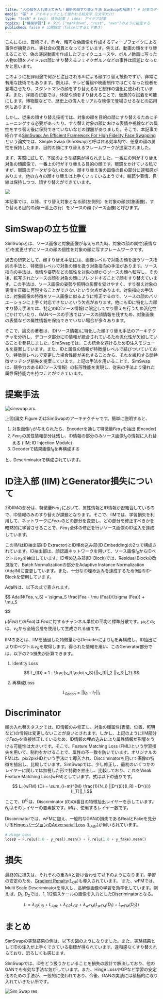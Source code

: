 ```yaml
---
title: "人の顔を入れ替えてみた！最新の顔すり替え手法 SimSwapの解説！" # 記事のタイトル
emoji: "😸" # アイキャッチとして使われる絵文字（1文字だけ）
type: "tech" # tech: 技術記事 / idea: アイデア記事
topics: ["機械学習"] # タグ。["markdown", "rust", "aws"]のように指定する
published: false # 公開設定（falseにすると下書き）
---
```


こんにちは、鷲崎です。昨今、精巧な偽画像を作成するディープフェイクによる事件が摘発され、実社会の驚異となってきています。例えば、動画の顔をすり替えることで、偽の演説動画を作成したフェイクニュースや、ポルノ動画に写った人物の顔をアイドルの顔にすり替えるフェイクポルノなどの事件は話題になったかと思います。

このように犯罪用途で何かと注目されるAIによる顔すり替え技術ですが、非常に有用な技術でもあります。例えば、テレビ番組や映画制作では亡くなった役者を登場させたり、スタントマンの顔をすり替えるなど制作の強化に使われています。また、洋服の試着では、体型や顔をすり替えることで、仮想的な試着を可能にします。博物館などで、歴史上の偉人をリアルな映像で登場させるなどの応用例もあります。

しかし、従来の顔すり替え技術では、対象の顔を目的の顔にすり替えるためにチューニングする必要があったり、すり替え対象の顔における表情や視線などの属性をすり替え後に保持できていないなどの課題がありました。そこで、本記事で紹介する[SimSwap: An Efficient Framework For High Fidelity Face Swapping](https://arxiv.org/abs/2106.06340)という論文では、Simple Swap (SimSwap)と呼ばれる効率的で、任意の顔の属性を保持したまま、目的の顔にすり替えるフレームワークが提案されました。

まず、実際に試して、下図のような結果が得られました。一番左の列がすり替え対象の顔画像で、一番上の行がすり替える目的の顔です。眼鏡をかけている私ですが、眼鏡のデータが少ないためか、顔すり替え後の画像の目の部分に違和感があります。他の方々の顔すり替えは上手くいっているようです。輪郭や表情、目線は保持しつつ、顔すり替えができています。

![](https://storage.googleapis.com/zenn-user-upload/442b2b05e6eb3b9010ad507b.png)

本記事では、以降、すり替え対象となる顔(左側列）を対象の顔(対象画像)、すり替える目的の顔(一番上の行）をソースの顔 (ソース画像)と呼びます。

# SimSwapの立ち位置
SimSwapとは、ソース画像と対象画像が与えられた時、対象の顔の属性(表情など)を変更せずにソースの顔の個性を対象の顔に写すフレームワークです。

過去の研究として、顔すり替え手法には、画像レベルで対象の顔を扱うソース指向の手法と、特徴量レベルで対象の顔を扱う対象指向の手法があります。ソース指向の手法は、表情や姿勢などの属性を対象の顔からソースの顔へ転写し、その後、転写されたソースの顔を対象の顔にブレンドすることで顔をすり替えています。この手法は、ソース画像の姿勢や照明の影響を受けやすく、すり替え対象の表情を正確に再現することができないという欠点があります。対象指向の手法は、対象画像の特徴をソース画像に似るように修正するので、ソースの顔のバリエーションに上手く対応できないという欠点があります。他にもIDに特化した顔すり替え手法では、特定のID(ソース情報)に限定してすり替えを行うため汎化性にかけていたり、GANベースの手法ではソースの顔情報を残すため、対象画像の表情などの属性情報を保持できていない場合が多々あります。

そこで、論文の著者は、ID(ソース情報)に特化した顔すり替え手法のアーキテクチャを分析し、デコーダ部分にID情報が統合されているため汎化性が欠如していることを発見しました。SimSwapでは、この統合を避けるためID注入モジュールを提案しています。また、IDと属性の情報が特徴量レベルで結びついていており、特徴量レベルで変更した場合性能が劣化することから、それを緩和する弱特徴マッチング損失を提案しています。上記の手法を用いることで、SimSwapは、競争力のあるID(ソース情報）の転写性能を実現し、従来の手法より優れた属性保持能力を持つことができています。

# 提案手法

![simswap arc.](https://storage.googleapis.com/zenn-user-upload/155f02b84953c358b9eddf6a.png)

上図(論文 Figure 2)はSimSwapのアーキテクチャです。簡単に説明すると、
1. 対象画像$I_T$が与えられたら、Encoderを通して特徴量$Fea_T$を抽出 (Encoder)
2. $Fea_T$の属性情報部分は残し、ID情報の部分のみソース画像$I_S$の情報に入れ替える (IIM; ID Injection Module)
3. Decoderで結果画像$I_R$を再構成する

と、Descriminatorで構成されています。

# ID注入部 (IIM)とGenerator損失について

2のIIMの部分は、特徴量$Fea_T$において、属性情報とID情報が密結合しているので、ID情報のみのすり替えが課題となります。そこで、IIMでは、学習損失を利用して、ネットワークに$Fea_T$のどの部分を変更し、どの部分を修正すべきかを暗黙的に学習させることで、$Fea_T$全体の修正を行いソース画像のID注入を達成しています。

このIIMはID抽出部(ID Extractor)とID埋め込み部(ID Embedding)の2つで構成されています。ID抽出部は、顔認識ネットワークを用いて、ソース画像$I_S$からIDベクトル$v_S$を抽出しています。ID埋め込み部(ID-Block)では、Residual Blockの改良版で、Batch Normalizationの部分をAdaptive Instance Normalization (AdaIN)に変更しています。また、十分なID埋め込みを達成するため9個のID-Blockを使用しています。

AdaINは、以下の式で表されます。

$$
AdaIN(Fea, v_S) = \sigma_S \frac{Fea - \mu (Fea)}{\sigma (Fea)} + \mu_S

$$

$\mu (Fea$)と$\sigma (Fea)$は $Fea$に対するチャンネル単位の平均と標準分散です。$\mu_S$と$\sigma_S$は、$v_S$から全結合層を使用して生成される値です。

IIMのあとは、IIMを通過した特徴量からDecoderにより$I_R$を再構成し、ID抽出によりIDベクトル$v_R$を取得します。得られた情報を用い、このGenerator部分では、以下の2つ損失が計算できます。

1. Identity Loss 

$$
L_{ID} = 1 - \frac{v_R \cdot v_S}{||v_R||_2 ||v_S||_2}
$$

2. 再構成Loss

$$
L_{Recon} = ||I_R - I_T||_1
$$

# Discriminator

顔の入れ替えタスクでは、ID情報のみ修正し、対象の顔属性(表情、位置、照明など)の情報は変更しないことが良いとされます。しかし、上記のようにIIM部分で$Fea_T$を直接修正しているため、ID情報の埋め込みにより属性情報が影響をうける可能性は大きいです。そこで、Feature Matching Loss (FML)という学習損失を用いて、制約をかけることで、属性の不一致を防いでいます。オリジナルのFMLは、pix2pixHDという手法にて導入され、Discriminatorを用いて画像の特徴を抽出し、比較しています。SimSwapでは、少し修正し、最初のいくつかのレイヤーに関しては無視した形で特徴を抽出し、比較しており、これをWeak Feature Matching Loss(wFM)としています。式は以下の通りです。


$$
L_{wFM} (D) = \sum_{i=m}^{M} \frac{1}{N_i} ||D^{(i)}(I_R) - D^{(i)}(I_T)||_1
$$

ここで、$D^{(i)}$は、Discriminator ($D$)のi番目の特徴抽出レイヤーを示しています。$N_i$はそのレイヤーの要素数です。$M$は、使用するレイヤー数です。

Disciminatorでは、wFMに加え、一般的なGANの損失であるRealとFakeを見分ける[Hinge バージョンのAdversarial Loss](https://arxiv.org/abs/1802.05957) ($L_{Adv}$)が用いられています。

``` python
# Hinge Loss
lossD = F.relu(1.0 - y_real).mean() + F.relu(1.0 + y_fake).mean()
```

# 損失

最終的に損失は、それぞれの重み$\lambda$と掛け合わせて以下のようになります。学習の安定のため、[Gradient Penalty](https://qiita.com/triwave33/items/5c95db572b0e4d0df4f0)($L_{GP}$)も導入されています。
また、wFMでは、Multi Scale Descriminatorを導入し、高解像画像の学習を効率化しています。例えば、$D_1$, $D_2$では、1, 1/2倍スケールの画像を入力としたDiscriminatorとなる。

$$
L = \lambda_{ID} L_{ID} +  L_{Adb} + \lambda_{GP} L_{GP} + \lambda_{wFM}(L_{wFM}(D_1) + L_{wFM}(D_2))
$$

# まとめ

SimSwapの実験結果の例は、以下の図のようになりました。また、実験結果としてIDの注入が上手くできている指標が得られています。違和感なくすり替えれらており、恐ろしくも感じます。

SimSwapでは、IDをどう扱うかといることを損失の設計で解決しており、他のGANでも有効な手法な気がしています。また、Hinge LossやGPなど学習の安定化のための手法が、一般的に使われており、今後、GANの実装には積極的に取り入れていきたい所です。


![Sim Swap res](https://storage.googleapis.com/zenn-user-upload/b13b095c615d03705f0cef6f.png)